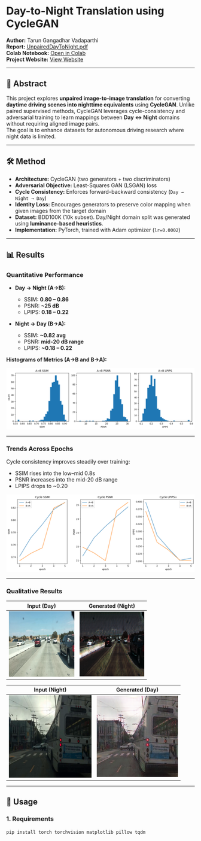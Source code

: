 # Day-to-Night Translation using CycleGAN

**Author:** Tarun Gangadhar Vadaparthi  
**Report:** [UnpairedDayToNight.pdf](docs/UnpairedDayToNight.pdf)  
**Colab Notebook:** [Open in Colab](https://colab.research.google.com/github/tarungangadhar/day-to-night-cycleGAN/blob/main/code/UnpairedDayToNight.ipynb)  
**Project Website:** [View Website](https://tarungangadhar.github.io/day-to-night-cycleGAN/)

---

## 📌 Abstract
This project explores **unpaired image-to-image translation** for converting **daytime driving scenes into nighttime equivalents** using **CycleGAN**. Unlike paired supervised methods, CycleGAN leverages cycle-consistency and adversarial training to learn mappings between **Day ↔ Night** domains without requiring aligned image pairs.  
The goal is to enhance datasets for autonomous driving research where night data is limited.

---

## 🛠 Method

- **Architecture:** CycleGAN (two generators + two discriminators)
- **Adversarial Objective:** Least-Squares GAN (LSGAN) loss
- **Cycle Consistency:** Enforces forward–backward consistency (`Day → Night → Day`)
- **Identity Loss:** Encourages generators to preserve color mapping when given images from the target domain
- **Dataset:** BDD100K (10k subset). Day/Night domain split was generated using **luminance-based heuristics**.
- **Implementation:** PyTorch, trained with Adam optimizer (`lr=0.0002`)


---

## 📊 Results

### Quantitative Performance
- **Day → Night (A→B):**  
  - SSIM: **0.80 – 0.86**  
  - PSNR: **~25 dB**  
  - LPIPS: **0.18 – 0.22**

- **Night → Day (B→A):**  
  - SSIM: **~0.82 avg**  
  - PSNR: **mid-20 dB range**  
  - LPIPS: **~0.18 – 0.22**

**Histograms of Metrics (A→B and B→A):**

<div align="center">
  <img src="assets/metricshist.png" alt="Histograms of SSIM, PSNR, LPIPS for A→B and B→A" width="850">
</div>

---

### Trends Across Epochs

Cycle consistency improves steadily over training:
- SSIM rises into the low–mid 0.8s  
- PSNR increases into the mid-20 dB range  
- LPIPS drops to ~0.20  

<div align="center">
  <img src="assets/metricsepochs.png" alt="SSIM, PSNR, LPIPS trends across epochs" width="850">
</div>

---

### Qualitative Results

| Input (Day) | Generated (Night) |
|-------------|-------------------|
| ![Day](assets/sampleday.png) | ![Night](assets/samplenight.png) |

| Input (Night) | Generated (Day) |
|-------------|-------------------|
| ![Day](assets/samplenight1.png) | ![Night](assets/sampleday1.png) |



---

## 🚀 Usage

### 1. Requirements
```bash
pip install torch torchvision matplotlib pillow tqdm
